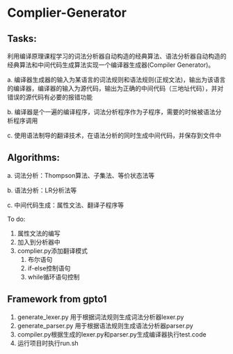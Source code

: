 # Complier-Generator

## Tasks:

利用编译原理课程学习的词法分析器⾃动构造的经典算法、语法分析器⾃动构造的经典算法和中间代码⽣成算法实现⼀个编译器⽣成器(Compiler Generator)。

a. 编译器⽣成器的输⼊为某语⾔的词法规则和语法规则(正规⽂法)，输出为该语⾔的编译器，编译器的输⼊为源代码，输出为正确的中间代码（三地址代码），并对错误的源代码有必要的报错功能

b. 编译器是个⼀遍的编译程序，词法分析程序作为⼦程序，需要的时候被语法分析程序调⽤

c. 使⽤语法制导的翻译技术，在语法分析的同时⽣成中间代码，并保存到⽂件中

## Algorithms:

a. 词法分析：Thompson算法、⼦集法、等价状态法等

b. 语法分析：LR分析法等

c. 中间代码⽣成：属性⽂法、翻译⼦程序等

To do:

1. 属性文法的编写
2. 加入到分析器中
3. complier.py添加翻译模式
   1. 布尔语句
   2. if-else控制语句
   3. while循环语句控制

## Framework from gpto1

1. generate_lexer.py 用于根据词法规则生成词法分析器lexer.py
2. generate_parser.py 用于根据语法规则生成语法分析器parser.py
3. compiler.py根据生成的lexer.py和parser.py生成编译器执行test.code
4. 运行项目时执行run.sh
